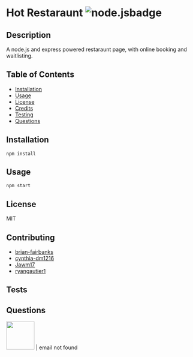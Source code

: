 
# Hot Restaraunt ![node.jsbadge](https://img.shields.io/static/v1?label=node.js&message=enabled&color=success)
## Description
A node.js and express powered restaraunt page, with online booking and waitlisting.
## Table of Contents
* [Installation](#installation)
* [Usage](#usage)
* [License](#license)
* [Credits](#contributing)
* [Testing](#tests)
* [Questions](#questions)

## Installation
```
npm install
```
## Usage
```
npm start
```
## License
MIT
## Contributing
* [brian-fairbanks](https://github.com/Brian-Fairbanks)
* [cynthia-dm1216](https://github.com/cynthia-dm1216)
* [Jawm17](https://github.com/Jawm17)
* [ryangautier1](https://github.com/ryangautier1)

## Tests

## Questions
<img src="https://avatars0.githubusercontent.com/u/59707181?v=4" height="75" width="75"> | email not found

